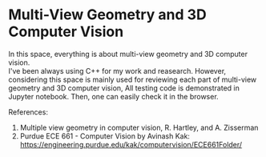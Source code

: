 # Multi-View Geometry and 3D Computer Vision
In this space, everything is about multi-view geometry and 3D computer vision.  
I've been always using C++ for my work and reasearch. However, considering this space is mainly used for reviewing each part of multi-view geometry and 3D computer vision, All testing code is demonstrated in Jupyter notebook. Then, one can easily check it in the browser.


References:
1. Multiple view geometry in computer vision, R. Hartley, and A. Zisserman
2. Purdue ECE 661 - Computer Vision by Avinash Kak: https://engineering.purdue.edu/kak/computervision/ECE661Folder/
